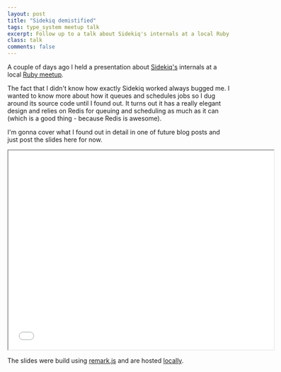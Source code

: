 ```yaml
---
layout: post
title: "Sidekiq demistified"
tags: type_system meetup talk
excerpt: Follow up to a talk about Sidekiq's internals at a local Ruby meetup.
class: talk
comments: false
---
```


A couple of days ago I held a presentation about [Sidekiq's](http://sidekiq.org) internals at a local [Ruby meetup](http://www.meetup.com/rubyzg/events/223260725).

The fact that I didn't know how exactly Sidekiq worked always bugged me. I wanted to know more about how it queues and schedules jobs so I dug around its source code until I found out. It turns out it has a really elegant design and relies on Redis for queuing and scheduling as much as it can (which is a good thing - because Redis is awesome).

I'm gonna cover what I found out in detail in one of future blog posts and just post the slides here for now.

<iframe src="/talks/sidekiq_demistified.html" width="600" height="450"></iframe>

<br/>

The slides were build using [remark.js](https://github.com/gnab/remark) and are hosted [locally](/talks/type_systems.html).

